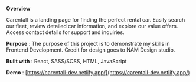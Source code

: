 **Overview**

Carentall is a landing page for finding the perfect rental car. Easily search our fleet, review detailed car information, and explore our value offers. Access contact details for support and inquiries.

**Purpose** : The purpose of this project is to demonstrate my skills in Frontend Development. Credit for design goes to NAM Design studio.

**Built with** : React, SASS/SCSS, HTML, JavaScript

**Demo** : [https://carentall-dev.netlify.app/](https://carentall-dev.netlify.app/)


